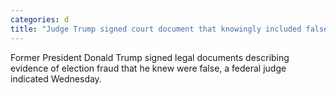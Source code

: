 ```yaml
---
categories: d
title: "Judge Trump signed court document that knowingly included false voter fraud stats"
---
```

Former President Donald Trump signed legal documents describing evidence of election fraud that he knew were false, a federal judge indicated Wednesday.